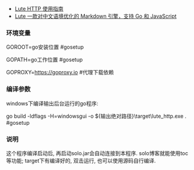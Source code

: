 * [Lute HTTP 使用指南](https://ld246.com/article/1569240189601)
* [Lute 一款对中文语境优化的 Markdown 引擎，支持 Go 和 JavaScript](https://github.com/88250/lute)

### 环境变量
GOROOT=go安装位置 #gosetup

GOPATH=go工作位置 #gosetup

GOPROXY=https://goproxy.io #代理下载依赖

### 编译参数
windows下编译输出后台运行的go程序:

go build -ldflags -H=windowsgui -o ${输出绝对路径}\target\lute_http.exe . #gosetup

### 说明
这个程序编译启动后, 再启动solo.jar会自动连接到本程序. solo博客就能使用toc等功能;
target下有编译好的, 双击运行, 也可以使用源码自行编译.